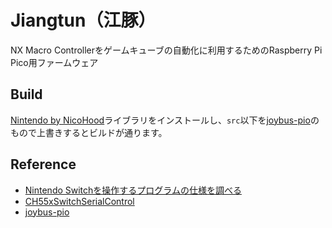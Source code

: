 # Jiangtun（江豚）

NX Macro Controllerをゲームキューブの自動化に利用するためのRaspberry Pi Pico用ファームウェア

## Build

[Nintendo by NicoHood](https://github.com/NicoHood/Nintendo)ライブラリをインストールし、`src`以下を[joybus-pio](https://github.com/mizuyoukanao/joybus-pio)のもので上書きするとビルドが通ります。

## Reference

- [Nintendo Switchを操作するプログラムの仕様を調べる](https://scrapbox.io/yatsuna827827-12010999/Nintendo_Switch%E3%82%92%E6%93%8D%E4%BD%9C%E3%81%99%E3%82%8B%E3%83%97%E3%83%AD%E3%82%B0%E3%83%A9%E3%83%A0%E3%81%AE%E4%BB%95%E6%A7%98%E3%82%92%E8%AA%BF%E3%81%B9%E3%82%8B)
- [CH55xSwitchSerialControl](https://github.com/608/CH55xSwitchSerialControl)
- [joybus-pio](https://github.com/mizuyoukanao/joybus-pio)
